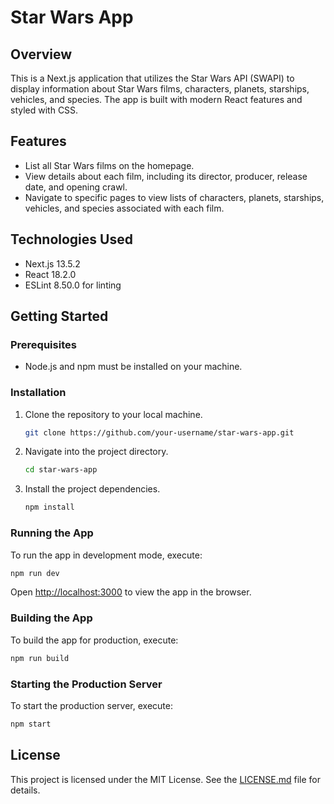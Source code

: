# Star Wars App

## Overview

This is a Next.js application that utilizes the Star Wars API (SWAPI) to display information about Star Wars films, characters, planets, starships, vehicles, and species. The app is built with modern React features and styled with CSS.

## Features

- List all Star Wars films on the homepage.
- View details about each film, including its director, producer, release date, and opening crawl.
- Navigate to specific pages to view lists of characters, planets, starships, vehicles, and species associated with each film.

## Technologies Used

- Next.js 13.5.2
- React 18.2.0
- ESLint 8.50.0 for linting

## Getting Started

### Prerequisites

- Node.js and npm must be installed on your machine.

### Installation

1. Clone the repository to your local machine.

    ```bash
    git clone https://github.com/your-username/star-wars-app.git
    ```

2. Navigate into the project directory.

    ```bash
    cd star-wars-app
    ```

3. Install the project dependencies.

    ```bash
    npm install
    ```

### Running the App

To run the app in development mode, execute:

```bash
npm run dev
```

Open [http://localhost:3000](http://localhost:3000) to view the app in the browser.

### Building the App

To build the app for production, execute:

```bash
npm run build
```

### Starting the Production Server

To start the production server, execute:

```bash
npm start
```

## License

This project is licensed under the MIT License. See the [LICENSE.md](LICENSE.md) file for details.
